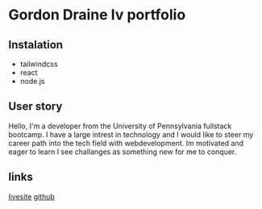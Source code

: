 # Gordon Draine Iv portfolio

## Instalation 
* tailwindcss
* react
* node.js

## User story
Hello, I'm a developer from the University of Pennsylvania fullstack bootcamp.
I have a large intrest in technology and I would like to steer my career path into the tech field with webdevelopment. 
Im motivated and eager to learn I see challanges as something new for me to conquer.

## links
[livesite](https://gordondraine4.herokuapp.com/)
[github](https://github.com/GordyD97)
